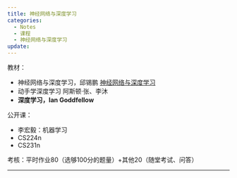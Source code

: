 ```yaml
---
title: 神经网络与深度学习
categories:
  - Notes
  - 课程
  - 神经网络与深度学习
update:
---
```

<u></u>教材：
- 神经网络与深度学习，邱锡鹏 [神经网络与深度学习](https://nndl.github.io/)
- 动手学深度学习 阿斯顿·张、李沐
- **深度学习，Ian Goddfellow**

公开课：
- 李宏毅：机器学习
- CS224n
- CS231n

考核：平时作业80（选够100分的题量）+其他20（随堂考试、问答）

---



